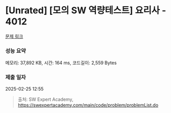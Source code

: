 # [Unrated] [모의 SW 역량테스트] 요리사 - 4012 

[문제 링크](https://swexpertacademy.com/main/code/problem/problemDetail.do?contestProbId=AWIeUtVakTMDFAVH) 

### 성능 요약

메모리: 37,892 KB, 시간: 164 ms, 코드길이: 2,559 Bytes

### 제출 일자

2025-02-25 12:55



> 출처: SW Expert Academy, https://swexpertacademy.com/main/code/problem/problemList.do